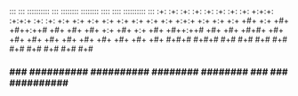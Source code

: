 :::       ::: :::::::::: :::         ::::::::   ::::::::  ::::    ::::  :::::::::: :::
:+:       :+: :+:        :+:        :+:    :+: :+:    :+: +:+:+: :+:+:+ :+:        :+:
+:+       +:+ +:+        +:+        +:+        +:+    +:+ +:+ +:+:+ +:+ +:+        +:+
+#+  +:+  +#+ +#++:++#   +#+        +#+        +#+    +:+ +#+  +:+  +#+ +#++:++#   +#+
+#+ +#+#+ +#+ +#+        +#+        +#+        +#+    +#+ +#+       +#+ +#+        +#+
 #+#+# #+#+#  #+#        #+#        #+#    #+# #+#    #+# #+#       #+# #+#
  ###   ###   ########## ##########  ########   ########  ###       ### ########## ###
